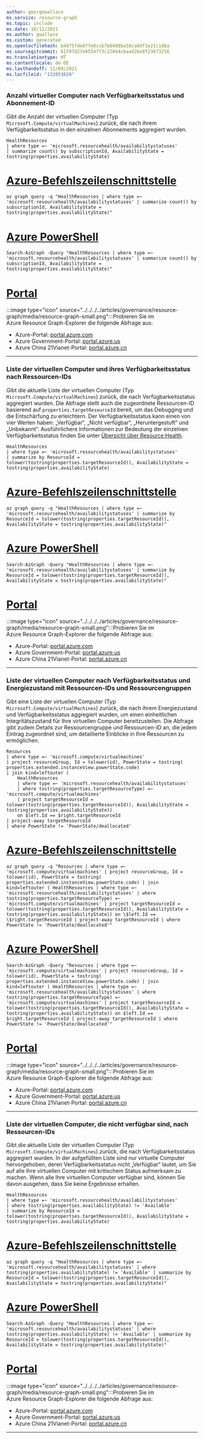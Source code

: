 ```yaml
---
author: georgewallace
ms.service: resource-graph
ms.topic: include
ms.date: 10/12/2021
ms.author: gwallace
ms.custom: generated
ms.openlocfilehash: b4875fde07fe0ccb7b0498ba50ca0df1e21c1d8a
ms.sourcegitcommit: 61f87d27e05547f3c22044c6aa42be8f23673256
ms.translationtype: HT
ms.contentlocale: de-DE
ms.lasthandoff: 11/09/2021
ms.locfileid: "132053020"
---
```

### <a name="count-of-virtual-machines-by-availability-state-and-subscription-id"></a>Anzahl virtueller Computer nach Verfügbarkeitsstatus und Abonnement-ID

Gibt die Anzahl der virtuellen Computer (Typ `Microsoft.Compute/virtualMachines`) zurück, die nach ihrem Verfügbarkeitsstatus in den einzelnen Abonnements aggregiert wurden.

```kusto
HealthResources
| where type =~ 'microsoft.resourcehealth/availabilitystatuses'
| summarize count() by subscriptionId, AvailabilityState = tostring(properties.availabilityState)
```

# <a name="azure-cli"></a>[Azure-Befehlszeilenschnittstelle](#tab/azure-cli)

```azurecli-interactive
az graph query -q "HealthResources | where type =~ 'microsoft.resourcehealth/availabilitystatuses' | summarize count() by subscriptionId, AvailabilityState = tostring(properties.availabilityState)"
```

# <a name="azure-powershell"></a>[Azure PowerShell](#tab/azure-powershell)

```azurepowershell-interactive
Search-AzGraph -Query "HealthResources | where type =~ 'microsoft.resourcehealth/availabilitystatuses' | summarize count() by subscriptionId, AvailabilityState = tostring(properties.availabilityState)"
```

# <a name="portal"></a>[Portal](#tab/azure-portal)

:::image type="icon" source="../../../../articles/governance/resource-graph/media/resource-graph-small.png":::Probieren Sie im Azure Resource Graph-Explorer die folgende Abfrage aus:

- Azure-Portal: <a href="https://portal.azure.com/?feature.customportal=false#blade/HubsExtension/ArgQueryBlade/query/HealthResources%0a%7c%20where%20type%20%3d%7e%20%27microsoft.resourcehealth%2favailabilitystatuses%27%0a%7c%20summarize%20count()%20by%20subscriptionId%2c%20AvailabilityState%20%3d%20tostring(properties.availabilityState)" target="_blank">portal.azure.com</a>
- Azure Government-Portal: <a href="https://portal.azure.us/?feature.customportal=false#blade/HubsExtension/ArgQueryBlade/query/HealthResources%0a%7c%20where%20type%20%3d%7e%20%27microsoft.resourcehealth%2favailabilitystatuses%27%0a%7c%20summarize%20count()%20by%20subscriptionId%2c%20AvailabilityState%20%3d%20tostring(properties.availabilityState)" target="_blank">portal.azure.us</a>
- Azure China 21Vianet-Portal: <a href="https://portal.azure.cn/?feature.customportal=false#blade/HubsExtension/ArgQueryBlade/query/HealthResources%0a%7c%20where%20type%20%3d%7e%20%27microsoft.resourcehealth%2favailabilitystatuses%27%0a%7c%20summarize%20count()%20by%20subscriptionId%2c%20AvailabilityState%20%3d%20tostring(properties.availabilityState)" target="_blank">portal.azure.cn</a>

---

### <a name="list-of-virtual-machines-and-associated-availability-states-by-resource-ids"></a>Liste der virtuellen Computer und ihres Verfügbarkeitsstatus nach Ressourcen-IDs

Gibt die aktuelle Liste der virtuellen Computer (Typ `Microsoft.Compute/virtualMachines`) zurück, die nach Verfügbarkeitsstatus aggregiert wurden. Die Abfrage stellt auch die zugeordnete Ressourcen-ID basierend auf `properties.targetResourceId` bereit, um das Debugging und die Entschärfung zu erleichtern. Der Verfügbarkeitsstatus kann einen von vier Werten haben: „Verfügbar“, „Nicht verfügbar“, „Heruntergestuft“ und „Unbekannt“. Ausführlichere Informationen zur Bedeutung der einzelnen Verfügbarkeitsstatus finden Sie unter [Übersicht über Resource Health](../../../../articles/service-health/resource-health-overview.md#health-status).

```kusto
HealthResources
| where type =~ 'microsoft.resourcehealth/availabilitystatuses'
| summarize by ResourceId = tolower(tostring(properties.targetResourceId)), AvailabilityState = tostring(properties.availabilityState)
```

# <a name="azure-cli"></a>[Azure-Befehlszeilenschnittstelle](#tab/azure-cli)

```azurecli-interactive
az graph query -q "HealthResources | where type =~ 'microsoft.resourcehealth/availabilitystatuses' | summarize by ResourceId = tolower(tostring(properties.targetResourceId)), AvailabilityState = tostring(properties.availabilityState)"
```

# <a name="azure-powershell"></a>[Azure PowerShell](#tab/azure-powershell)

```azurepowershell-interactive
Search-AzGraph -Query "HealthResources | where type =~ 'microsoft.resourcehealth/availabilitystatuses' | summarize by ResourceId = tolower(tostring(properties.targetResourceId)), AvailabilityState = tostring(properties.availabilityState)"
```

# <a name="portal"></a>[Portal](#tab/azure-portal)

:::image type="icon" source="../../../../articles/governance/resource-graph/media/resource-graph-small.png":::Probieren Sie im Azure Resource Graph-Explorer die folgende Abfrage aus:

- Azure-Portal: <a href="https://portal.azure.com/?feature.customportal=false#blade/HubsExtension/ArgQueryBlade/query/HealthResources%0a%7c%20where%20type%20%3d%7e%20%27microsoft.resourcehealth%2favailabilitystatuses%27%0a%7c%20summarize%20by%20ResourceId%20%3d%20tolower(tostring(properties.targetResourceId))%2c%20AvailabilityState%20%3d%20tostring(properties.availabilityState)" target="_blank">portal.azure.com</a>
- Azure Government-Portal: <a href="https://portal.azure.us/?feature.customportal=false#blade/HubsExtension/ArgQueryBlade/query/HealthResources%0a%7c%20where%20type%20%3d%7e%20%27microsoft.resourcehealth%2favailabilitystatuses%27%0a%7c%20summarize%20by%20ResourceId%20%3d%20tolower(tostring(properties.targetResourceId))%2c%20AvailabilityState%20%3d%20tostring(properties.availabilityState)" target="_blank">portal.azure.us</a>
- Azure China 21Vianet-Portal: <a href="https://portal.azure.cn/?feature.customportal=false#blade/HubsExtension/ArgQueryBlade/query/HealthResources%0a%7c%20where%20type%20%3d%7e%20%27microsoft.resourcehealth%2favailabilitystatuses%27%0a%7c%20summarize%20by%20ResourceId%20%3d%20tolower(tostring(properties.targetResourceId))%2c%20AvailabilityState%20%3d%20tostring(properties.availabilityState)" target="_blank">portal.azure.cn</a>

---

### <a name="list-of-virtual-machines-by-availability-state-and-power-state-with-resource-ids-and-resource-groups"></a>Liste der virtuellen Computer nach Verfügbarkeitsstatus und Energiezustand mit Ressourcen-IDs und Ressourcengruppen

Gibt eine Liste der virtuellen Computer (Typ `Microsoft.Compute/virtualMachines`) zurück, die nach ihrem Energiezustand und Verfügbarkeitsstatus aggregiert wurden, um einen einheitlichen Integritätszustand für Ihre virtuellen Computer bereitzustellen. Die Abfrage gibt zudem Details zur Ressourcengruppe und Ressourcen-ID an, die jedem Eintrag zugeordnet sind, um detaillierte Einblicke in Ihre Ressourcen zu ermöglichen.

```kusto
Resources
| where type =~ 'microsoft.compute/virtualmachines'
| project resourceGroup, Id = tolower(id), PowerState = tostring( properties.extended.instanceView.powerState.code)
| join kind=leftouter (
    HealthResources
    | where type =~ 'microsoft.resourcehealth/availabilitystatuses'
    | where tostring(properties.targetResourceType) =~ 'microsoft.compute/virtualmachines'
    | project targetResourceId = tolower(tostring(properties.targetResourceId)), AvailabilityState = tostring(properties.availabilityState))
    on $left.Id == $right.targetResourceId
| project-away targetResourceId
| where PowerState != 'PowerState/deallocated'
```

# <a name="azure-cli"></a>[Azure-Befehlszeilenschnittstelle](#tab/azure-cli)

```azurecli-interactive
az graph query -q "Resources | where type =~ 'microsoft.compute/virtualmachines' | project resourceGroup, Id = tolower(id), PowerState = tostring( properties.extended.instanceView.powerState.code) | join kind=leftouter ( HealthResources | where type =~ 'microsoft.resourcehealth/availabilitystatuses' | where tostring(properties.targetResourceType) =~ 'microsoft.compute/virtualmachines' | project targetResourceId = tolower(tostring(properties.targetResourceId)), AvailabilityState = tostring(properties.availabilityState)) on \$left.Id == \$right.targetResourceId | project-away targetResourceId | where PowerState != 'PowerState/deallocated'"
```

# <a name="azure-powershell"></a>[Azure PowerShell](#tab/azure-powershell)

```azurepowershell-interactive
Search-AzGraph -Query "Resources | where type =~ 'microsoft.compute/virtualmachines' | project resourceGroup, Id = tolower(id), PowerState = tostring( properties.extended.instanceView.powerState.code) | join kind=leftouter ( HealthResources | where type =~ 'microsoft.resourcehealth/availabilitystatuses' | where tostring(properties.targetResourceType) =~ 'microsoft.compute/virtualmachines' | project targetResourceId = tolower(tostring(properties.targetResourceId)), AvailabilityState = tostring(properties.availabilityState)) on $left.Id == $right.targetResourceId | project-away targetResourceId | where PowerState != 'PowerState/deallocated'"
```

# <a name="portal"></a>[Portal](#tab/azure-portal)

:::image type="icon" source="../../../../articles/governance/resource-graph/media/resource-graph-small.png":::Probieren Sie im Azure Resource Graph-Explorer die folgende Abfrage aus:

- Azure-Portal: <a href="https://portal.azure.com/?feature.customportal=false#blade/HubsExtension/ArgQueryBlade/query/Resources%0a%7c%20where%20type%20%3d%7e%20%27microsoft.compute%2fvirtualmachines%27%0a%7c%20project%20resourceGroup%2c%20Id%20%3d%20tolower(id)%2c%20PowerState%20%3d%20tostring(%20properties.extended.instanceView.powerState.code)%0a%7c%20join%20kind%3dleftouter%20(%0a%09HealthResources%0a%09%7c%20where%20type%20%3d%7e%20%27microsoft.resourcehealth%2favailabilitystatuses%27%0a%09%7c%20where%20tostring(properties.targetResourceType)%20%3d%7e%20%27microsoft.compute%2fvirtualmachines%27%0a%09%7c%20project%20targetResourceId%20%3d%20tolower(tostring(properties.targetResourceId))%2c%20AvailabilityState%20%3d%20tostring(properties.availabilityState))%0a%09on%20%24left.Id%20%3d%3d%20%24right.targetResourceId%0a%7c%20project-away%20targetResourceId%0a%7c%20where%20PowerState%20!%3d%20%27PowerState%2fdeallocated%27" target="_blank">portal.azure.com</a>
- Azure Government-Portal: <a href="https://portal.azure.us/?feature.customportal=false#blade/HubsExtension/ArgQueryBlade/query/Resources%0a%7c%20where%20type%20%3d%7e%20%27microsoft.compute%2fvirtualmachines%27%0a%7c%20project%20resourceGroup%2c%20Id%20%3d%20tolower(id)%2c%20PowerState%20%3d%20tostring(%20properties.extended.instanceView.powerState.code)%0a%7c%20join%20kind%3dleftouter%20(%0a%09HealthResources%0a%09%7c%20where%20type%20%3d%7e%20%27microsoft.resourcehealth%2favailabilitystatuses%27%0a%09%7c%20where%20tostring(properties.targetResourceType)%20%3d%7e%20%27microsoft.compute%2fvirtualmachines%27%0a%09%7c%20project%20targetResourceId%20%3d%20tolower(tostring(properties.targetResourceId))%2c%20AvailabilityState%20%3d%20tostring(properties.availabilityState))%0a%09on%20%24left.Id%20%3d%3d%20%24right.targetResourceId%0a%7c%20project-away%20targetResourceId%0a%7c%20where%20PowerState%20!%3d%20%27PowerState%2fdeallocated%27" target="_blank">portal.azure.us</a>
- Azure China 21Vianet-Portal: <a href="https://portal.azure.cn/?feature.customportal=false#blade/HubsExtension/ArgQueryBlade/query/Resources%0a%7c%20where%20type%20%3d%7e%20%27microsoft.compute%2fvirtualmachines%27%0a%7c%20project%20resourceGroup%2c%20Id%20%3d%20tolower(id)%2c%20PowerState%20%3d%20tostring(%20properties.extended.instanceView.powerState.code)%0a%7c%20join%20kind%3dleftouter%20(%0a%09HealthResources%0a%09%7c%20where%20type%20%3d%7e%20%27microsoft.resourcehealth%2favailabilitystatuses%27%0a%09%7c%20where%20tostring(properties.targetResourceType)%20%3d%7e%20%27microsoft.compute%2fvirtualmachines%27%0a%09%7c%20project%20targetResourceId%20%3d%20tolower(tostring(properties.targetResourceId))%2c%20AvailabilityState%20%3d%20tostring(properties.availabilityState))%0a%09on%20%24left.Id%20%3d%3d%20%24right.targetResourceId%0a%7c%20project-away%20targetResourceId%0a%7c%20where%20PowerState%20!%3d%20%27PowerState%2fdeallocated%27" target="_blank">portal.azure.cn</a>

---

### <a name="list-of-virtual-machines-that-are-not-available-by-resource-ids"></a>Liste der virtuellen Computer, die nicht verfügbar sind, nach Ressourcen-IDs

Gibt die aktuelle Liste der virtuellen Computer (Typ `Microsoft.Compute/virtualMachines`) zurück, die nach Verfügbarkeitsstatus aggregiert wurden. In der aufgefüllten Liste sind nur virtuelle Computer hervorgehoben, deren Verfügbarkeitsstatus nicht „Verfügbar“ lautet, um Sie auf alle Ihre virtuellen Computer mit kritischem Status aufmerksam zu machen. Wenn alle Ihre virtuellen Computer verfügbar sind, können Sie davon ausgehen, dass Sie keine Ergebnisse erhalten.

```kusto
HealthResources
| where type =~ 'microsoft.resourcehealth/availabilitystatuses'
| where tostring(properties.availabilityState) != 'Available'
| summarize by ResourceId = tolower(tostring(properties.targetResourceId)), AvailabilityState = tostring(properties.availabilityState)
```

# <a name="azure-cli"></a>[Azure-Befehlszeilenschnittstelle](#tab/azure-cli)

```azurecli-interactive
az graph query -q "HealthResources | where type =~ 'microsoft.resourcehealth/availabilitystatuses' | where tostring(properties.availabilityState) != 'Available' | summarize by ResourceId = tolower(tostring(properties.targetResourceId)), AvailabilityState = tostring(properties.availabilityState)"
```

# <a name="azure-powershell"></a>[Azure PowerShell](#tab/azure-powershell)

```azurepowershell-interactive
Search-AzGraph -Query "HealthResources | where type =~ 'microsoft.resourcehealth/availabilitystatuses' | where tostring(properties.availabilityState) != 'Available' | summarize by ResourceId = tolower(tostring(properties.targetResourceId)), AvailabilityState = tostring(properties.availabilityState)"
```

# <a name="portal"></a>[Portal](#tab/azure-portal)

:::image type="icon" source="../../../../articles/governance/resource-graph/media/resource-graph-small.png":::Probieren Sie im Azure Resource Graph-Explorer die folgende Abfrage aus:

- Azure-Portal: <a href="https://portal.azure.com/?feature.customportal=false#blade/HubsExtension/ArgQueryBlade/query/HealthResources%0a%7c%20where%20type%20%3d%7e%20%27microsoft.resourcehealth%2favailabilitystatuses%27%0a%7c%20where%20tostring(properties.availabilityState)%20!%3d%20%27Available%27%0a%7c%20summarize%20by%20ResourceId%20%3d%20tolower(tostring(properties.targetResourceId))%2c%20AvailabilityState%20%3d%20tostring(properties.availabilityState)" target="_blank">portal.azure.com</a>
- Azure Government-Portal: <a href="https://portal.azure.us/?feature.customportal=false#blade/HubsExtension/ArgQueryBlade/query/HealthResources%0a%7c%20where%20type%20%3d%7e%20%27microsoft.resourcehealth%2favailabilitystatuses%27%0a%7c%20where%20tostring(properties.availabilityState)%20!%3d%20%27Available%27%0a%7c%20summarize%20by%20ResourceId%20%3d%20tolower(tostring(properties.targetResourceId))%2c%20AvailabilityState%20%3d%20tostring(properties.availabilityState)" target="_blank">portal.azure.us</a>
- Azure China 21Vianet-Portal: <a href="https://portal.azure.cn/?feature.customportal=false#blade/HubsExtension/ArgQueryBlade/query/HealthResources%0a%7c%20where%20type%20%3d%7e%20%27microsoft.resourcehealth%2favailabilitystatuses%27%0a%7c%20where%20tostring(properties.availabilityState)%20!%3d%20%27Available%27%0a%7c%20summarize%20by%20ResourceId%20%3d%20tolower(tostring(properties.targetResourceId))%2c%20AvailabilityState%20%3d%20tostring(properties.availabilityState)" target="_blank">portal.azure.cn</a>

---

